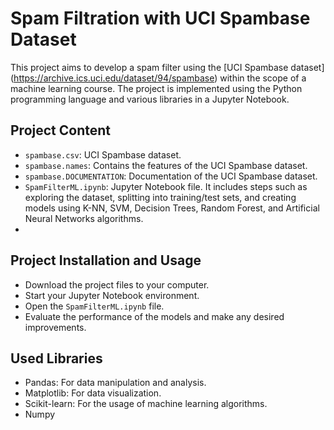 # Spam Filtration with UCI Spambase Dataset

This project aims to develop a spam filter using the [UCI Spambase dataset] (https://archive.ics.uci.edu/dataset/94/spambase) within the scope of a machine learning course. The project is implemented using the Python programming language and various libraries in a Jupyter Notebook.

## Project Content
- `spambase.csv`: UCI Spambase dataset.
- `spambase.names`: Contains the features of the UCI Spambase dataset.
- `spambase.DOCUMENTATION`: Documentation of the UCI Spambase dataset.
- `SpamFilterML.ipynb`: Jupyter Notebook file. It includes steps such as exploring the dataset, splitting into training/test sets, and creating models using K-NN, SVM, Decision Trees, Random Forest, and Artificial Neural Networks algorithms.
- 
## Project Installation and Usage
- Download the project files to your computer.
- Start your Jupyter Notebook environment.
- Open the `SpamFilterML.ipynb` file.
- Evaluate the performance of the models and make any desired improvements.


## Used Libraries
- Pandas: For data manipulation and analysis.
- Matplotlib: For data visualization.
- Scikit-learn: For the usage of machine learning algorithms.
- Numpy









